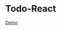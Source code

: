 # Todo-React

<a href='https://ehsan-c137.github.io/Todo-React/' >

<a href="https://ehsan-c137.github.io/Todo-React">Demo</a>
